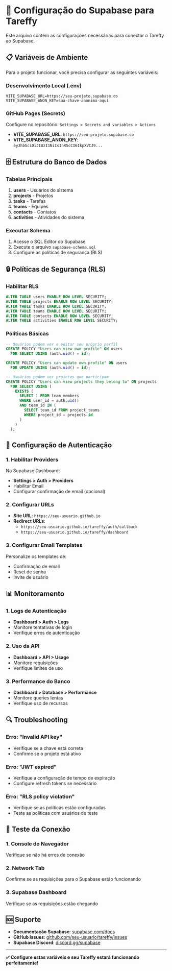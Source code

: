 # 🔐 Configuração do Supabase para Tareffy

Este arquivo contém as configurações necessárias para conectar o Tareffy ao Supabase.

## 📋 Variáveis de Ambiente

Para o projeto funcionar, você precisa configurar as seguintes variáveis:

### Desenvolvimento Local (.env)
```env
VITE_SUPABASE_URL=https://seu-projeto.supabase.co
VITE_SUPABASE_ANON_KEY=sua-chave-anonima-aqui
```

### GitHub Pages (Secrets)
Configure no repositório: `Settings > Secrets and variables > Actions`

- **VITE_SUPABASE_URL**: `https://seu-projeto.supabase.co`
- **VITE_SUPABASE_ANON_KEY**: `eyJhbGciOiJIUzI1NiIsInR5cCI6IkpXVCJ9...`

## 🗄️ Estrutura do Banco de Dados

### Tabelas Principais

1. **users** - Usuários do sistema
2. **projects** - Projetos
3. **tasks** - Tarefas
4. **teams** - Equipes
5. **contacts** - Contatos
6. **activities** - Atividades do sistema

### Executar Schema

1. Acesse o SQL Editor do Supabase
2. Execute o arquivo `supabase-schema.sql`
3. Configure as políticas de segurança (RLS)

## 🔒 Políticas de Segurança (RLS)

### Habilitar RLS
```sql
ALTER TABLE users ENABLE ROW LEVEL SECURITY;
ALTER TABLE projects ENABLE ROW LEVEL SECURITY;
ALTER TABLE tasks ENABLE ROW LEVEL SECURITY;
ALTER TABLE teams ENABLE ROW LEVEL SECURITY;
ALTER TABLE contacts ENABLE ROW LEVEL SECURITY;
ALTER TABLE activities ENABLE ROW LEVEL SECURITY;
```

### Políticas Básicas
```sql
-- Usuários podem ver e editar seu próprio perfil
CREATE POLICY "Users can view own profile" ON users
  FOR SELECT USING (auth.uid() = id);

CREATE POLICY "Users can update own profile" ON users
  FOR UPDATE USING (auth.uid() = id);

-- Usuários podem ver projetos que participam
CREATE POLICY "Users can view projects they belong to" ON projects
  FOR SELECT USING (
    EXISTS (
      SELECT 1 FROM team_members 
      WHERE user_id = auth.uid() 
      AND team_id IN (
        SELECT team_id FROM project_teams 
        WHERE project_id = projects.id
      )
    )
  );
```

## 🚀 Configuração de Autenticação

### 1. Habilitar Providers
No Supabase Dashboard:
- **Settings > Auth > Providers**
- Habilitar Email
- Configurar confirmação de email (opcional)

### 2. Configurar URLs
- **Site URL**: `https://seu-usuario.github.io`
- **Redirect URLs**: 
  - `https://seu-usuario.github.io/tareffy/auth/callback`
  - `https://seu-usuario.github.io/tareffy/dashboard`

### 3. Configurar Email Templates
Personalize os templates de:
- Confirmação de email
- Reset de senha
- Invite de usuário

## 📊 Monitoramento

### 1. Logs de Autenticação
- **Dashboard > Auth > Logs**
- Monitore tentativas de login
- Verifique erros de autenticação

### 2. Uso da API
- **Dashboard > API > Usage**
- Monitore requisições
- Verifique limites de uso

### 3. Performance do Banco
- **Dashboard > Database > Performance**
- Monitore queries lentas
- Verifique uso de recursos

## 🔍 Troubleshooting

### Erro: "Invalid API key"
- Verifique se a chave está correta
- Confirme se o projeto está ativo

### Erro: "JWT expired"
- Verifique a configuração de tempo de expiração
- Configure refresh tokens se necessário

### Erro: "RLS policy violation"
- Verifique se as políticas estão configuradas
- Teste as políticas com usuários de teste

## 📱 Teste da Conexão

### 1. Console do Navegador
Verifique se não há erros de conexão

### 2. Network Tab
Confirme se as requisições para o Supabase estão funcionando

### 3. Supabase Dashboard
Verifique se as requisições estão chegando

## 🆘 Suporte

- **Documentação Supabase**: [supabase.com/docs](https://supabase.com/docs)
- **GitHub Issues**: [github.com/seu-usuario/tareffy/issues](https://github.com/seu-usuario/tareffy/issues)
- **Supabase Discord**: [discord.gg/supabase](https://discord.gg/supabase)

---

**✅ Configure estas variáveis e seu Tareffy estará funcionando perfeitamente!**

